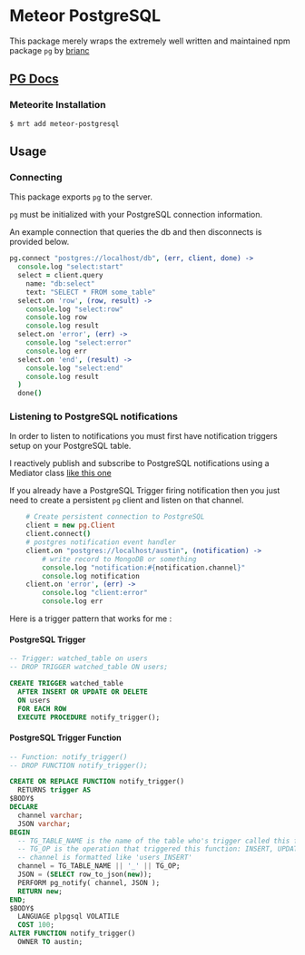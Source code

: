# Meteor PostgreSQL

This package merely wraps the extremely well written and maintained npm package `pg` by [brianc](https://github.com/brianc)

## [PG Docs](https://github.com/brianc/node-postgres)

### Meteorite Installation
`$ mrt add meteor-postgresql`

## Usage

### Connecting
This package exports `pg` to the server.

`pg` must be initialized with your PostgreSQL connection information.

An example connection that queries the db and then disconnects is provided below.

```coffeescript
pg.connect "postgres://localhost/db", (err, client, done) ->
  console.log "select:start"
  select = client.query
    name: "db:select"
    text: "SELECT * FROM some_table"
  select.on 'row', (row, result) ->
    console.log "select:row"
    console.log row
    console.log result
  select.on 'error', (err) ->
    console.log "select:error"
    console.log err
  select.on 'end', (result) ->
    console.log "select:end"
    console.log result
  )
  done()
```

### Listening to PostgreSQL notifications
In order to listen to notifications you must first have notification triggers setup on your PostgreSQL table.

I reactively publish and subscribe to PostgreSQL notifications using a Mediator class [like this one](https://github.com/lumapictures/module-mediator)

If you already have a PostgreSQL Trigger firing notification then you just need to create a persistent `pg` client and listen on that channel.

```coffeescript
    # Create persistent connection to PostgreSQL
    client = new pg.Client
    client.connect()
    # postgres notification event handler
    client.on "postgres://localhost/austin", (notification) ->
        # write record to MongoDB or something
        console.log "notification:#{notification.channel}"
        console.log notification
    client.on 'error', (err) ->
        console.log "client:error"
        console.log err
```

Here is a trigger pattern that works for me :

#### PostgreSQL Trigger
```sql
-- Trigger: watched_table on users
-- DROP TRIGGER watched_table ON users;

CREATE TRIGGER watched_table
  AFTER INSERT OR UPDATE OR DELETE
  ON users
  FOR EACH ROW
  EXECUTE PROCEDURE notify_trigger();
```

#### PostgreSQL Trigger Function
```sql
-- Function: notify_trigger()
-- DROP FUNCTION notify_trigger();

CREATE OR REPLACE FUNCTION notify_trigger()
  RETURNS trigger AS
$BODY$
DECLARE
  channel varchar;
  JSON varchar;
BEGIN
  -- TG_TABLE_NAME is the name of the table who's trigger called this function
  -- TG_OP is the operation that triggered this function: INSERT, UPDATE or DELETE.
  -- channel is formatted like 'users_INSERT'
  channel = TG_TABLE_NAME || '_' || TG_OP;
  JSON = (SELECT row_to_json(new));
  PERFORM pg_notify( channel, JSON );
  RETURN new;
END;
$BODY$
  LANGUAGE plpgsql VOLATILE
  COST 100;
ALTER FUNCTION notify_trigger()
  OWNER TO austin;
```
